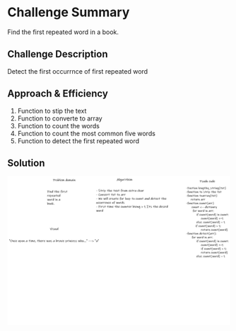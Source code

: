 # Challenge Summary
<!-- Short summary or background information -->
Find the first repeated word in a book.

## Challenge Description
<!-- Description of the challenge -->
Detect the first occurrnce of first repeated word


## Approach & Efficiency
<!-- What approach did you take? Why? What is the Big O space/time for this approach? -->
1. Function to stip the text
2. Function to converte to array
3. Function to count the words
4. Function to count the most common five words
5. Function to detect the first repeated word

## Solution
<!-- Embedded whiteboard image -->
<img src="/assets/ch31.png">